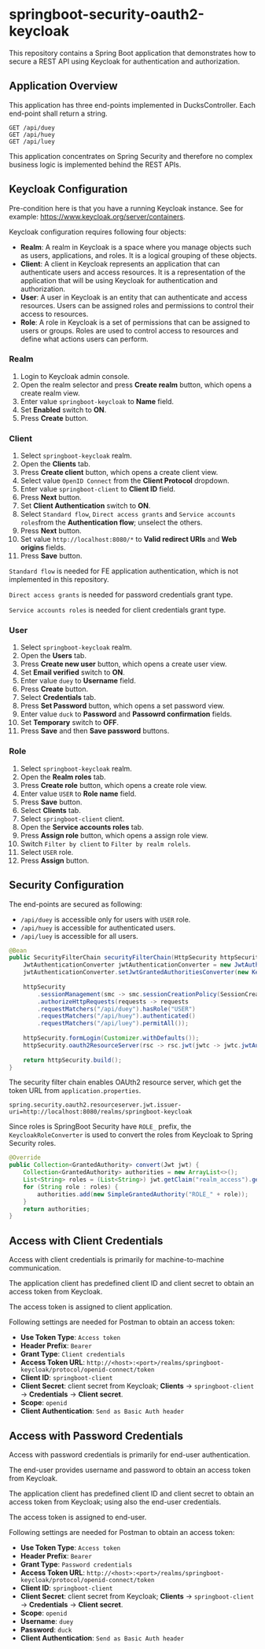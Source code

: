 # springboot-security-oauth2-keycloak #

This repository contains a Spring Boot application that demonstrates how to secure a REST API using Keycloak for authentication and authorization.

## Application Overview ##

This application has three end-points implemented in DucksController. Each end-point shall return a string.

```http request
GET /api/duey
GET /api/huey
GET /api/luey
```

This application concentrates on Spring Security and therefore no complex business logic is implemented behind the REST APIs.

## Keycloak Configuration ##

Pre-condition here is that you have a running Keycloak instance. See for example: https://www.keycloak.org/server/containers.

Keycloak configuration requires following four objects:
- **Realm**: A realm in Keycloak is a space where you manage objects such as users, applications, and roles. It is a logical grouping of these objects.
- **Client**: A client in Keycloak represents an application that can authenticate users and access resources. It is a representation of the application that will be using Keycloak for authentication and authorization.
- **User**: A user in Keycloak is an entity that can authenticate and access resources. Users can be assigned roles and permissions to control their access to resources.
- **Role**: A role in Keycloak is a set of permissions that can be assigned to users or groups. Roles are used to control access to resources and define what actions users can perform.

### Realm ###

1. Login to Keycloak admin console.
2. Open the realm selector and press **Create realm** button, which opens a create realm view.
3. Enter value `springboot-keycloak` to **Name** field.
4. Set **Enabled** switch to **ON**.
5. Press **Create** button.

### Client ###

1. Select `springboot-keycloak` realm.
2. Open the **Clients** tab.
3. Press **Create client** button, which opens a create client view.
4. Select value `OpenID Connect` from the **Client Protocol** dropdown.
5. Enter value `springboot-client` to **Client ID** field.
5. Press **Next** button.
6. Set **Client Authentication** switch to **ON**.
7. Select `Standard flow`, `Direct access grants` and `Service accounts roles`from the **Authentication flow**; unselect the others.
8. Press **Next** button.
9. Set value `http://localhost:8080/*` to **Valid redirect URIs** and **Web origins** fields.
10. Press **Save** button.

`Standard flow` is needed for FE application authentication, which is not implemented in this repository.

`Direct access grants` is needed for password credentials grant type.

`Service accounts roles` is needed for client credentials grant type.

### User ###

1. Select `springboot-keycloak` realm.
2. Open the **Users** tab.
3. Press **Create new user** button, which opens a create user view.
4. Set **Email verified** switch to **ON**.
5. Enter value `duey` to **Username** field.
6. Press **Create** button.
7. Select **Credentials** tab.
8. Press **Set Password** button, which opens a set password view.
9. Enter value `duck` to **Password** and **Passowrd confirmation** fields.
10. Set **Temporary** switch to **OFF**.
11. Press **Save** and then **Save password** buttons.

### Role ###

1. Select `springboot-keycloak` realm.
2. Open the **Realm roles** tab.
3. Press **Create role** button, which opens a create role view.
4. Enter value `USER` to **Role name** field.
5. Press **Save** button.
6. Select **Clients** tab.
7. Select `springboot-client` client.
8. Open the **Service accounts roles** tab.
9. Press **Assign role** button, which opens a assign role view.
10. Switch `Filter by client` to `Filter by realm rolels`.
11. Select `USER` role.
12. Press **Assign** button.


## Security Configuration ##

The end-points are secured as following:
- `/api/duey` is accessible only for users with `USER` role.
- `/api/huey` is accessible for authenticated users.
- `/api/luey` is accessible for all users.

```java
@Bean
public SecurityFilterChain securityFilterChain(HttpSecurity httpSecurity) throws Exception {
    JwtAuthenticationConverter jwtAuthenticationConverter = new JwtAuthenticationConverter();
    jwtAuthenticationConverter.setJwtGrantedAuthoritiesConverter(new KeycloakRoleConverter());
    
    httpSecurity
        .sessionManagement(smc -> smc.sessionCreationPolicy(SessionCreationPolicy.STATELESS))
        .authorizeHttpRequests(requests -> requests
        .requestMatchers("/api/duey").hasRole("USER")
        .requestMatchers("/api/huey").authenticated()
        .requestMatchers("/api/luey").permitAll());
    
    httpSecurity.formLogin(Customizer.withDefaults());
    httpSecurity.oauth2ResourceServer(rsc -> rsc.jwt(jwtc -> jwtc.jwtAuthenticationConverter(jwtAuthenticationConverter)));
    
    return httpSecurity.build();
}
```

The security filter chain enables OAUth2 resource server, which get the token URL from `application.properties`.

```properties
spring.security.oauth2.resourceserver.jwt.issuer-uri=http://localhost:8080/realms/springboot-keycloak
```

Since roles is SpringBoot Security have `ROLE_` prefix, the `KeycloakRoleConverter` is used to convert the roles from Keycloak to Spring Security roles.

```java
@Override
public Collection<GrantedAuthority> convert(Jwt jwt) {
    Collection<GrantedAuthority> authorities = new ArrayList<>();
    List<String> roles = (List<String>) jwt.getClaim("realm_access").get("roles");
    for (String role : roles) {
        authorities.add(new SimpleGrantedAuthority("ROLE_" + role));
    }
    return authorities;
}
```

## Access with Client Credentials ##

Access with client credentials is primarily for machine-to-machine communication.

The application client has predefined client ID and client secret to obtain an access token from Keycloak.

The access token is assigned to client application.

Following settings are needed for Postman to obtain an access token:
- **Use Token Type**: `Access token`
- **Header Prefix**: `Bearer`
- **Grant Type**: `Client credentials`
- **Access Token URL**: `http://<host>:<port>/realms/springboot-keycloak/protocol/openid-connect/token`
- **Client ID**: `springboot-client`
- **Client Secret**: client secret from Keycloak; **Clients** → `springboot-client` → **Credentials** → **Client secret**. 
- **Scope**: `openid`
- **Client Authentication**: `Send as Basic Auth header`

## Access with Password Credentials ##

Access with password credentials is primarily for end-user authentication.

The end-user provides username and password to obtain an access token from Keycloak.

The application client has predefined client ID and client secret to obtain an access token from Keycloak; using also the end-user credentials.

The access token is assigned to end-user.

Following settings are needed for Postman to obtain an access token:
- **Use Token Type**: `Access token`
- **Header Prefix**: `Bearer`
- **Grant Type**: `Password credentials`
- **Access Token URL**: `http://<host>:<port>/realms/springboot-keycloak/protocol/openid-connect/token`
- **Client ID**: `springboot-client`
- **Client Secret**: client secret from Keycloak; **Clients** → `springboot-client` → **Credentials** → **Client secret**.
- **Scope**: `openid`
- **Username**: `duey`
- **Password**: `duck`
- **Client Authentication**: `Send as Basic Auth header`
